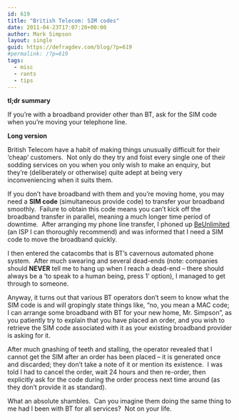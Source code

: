 ```yaml
---
id: 619
title: "British Telecom: SIM codes"
date: 2011-04-23T17:07:20+00:00
author: Mark Simpson
layout: single
guid: https://defragdev.com/blog/?p=619
#permalink: /?p=619
tags:
  - misc
  - rants
  - tips
---
```

**tl;dr summary**

If you’re with a broadband provider other than BT, ask for the SIM code when you’re moving your telephone line.

**Long version**

British Telecom have a habit of making things unusually difficult for their ‘cheap’ customers.&#160; Not only do they try and foist every single one of their sodding services on you when you only wish to make an enquiry, but they’re (deliberately or otherwise) quite adept at being very inconveniencing when it suits them.

If you don’t have broadband with them and you’re moving home, you may need a **SIM code** (simultaneous provide code) to transfer your broadband smoothly.&#160; Failure to obtain this code means you can’t kick off the broadband transfer in parallel, meaning a much longer time period of downtime.&#160; After arranging my phone line transfer, I phoned up [BeUnlimited](http://bethere.co.uk) (an ISP I can thoroughly recommend) and was informed that I need a SIM code to move the broadband quickly.

I then entered the catacombs that is BT’s cavernous automated phone system.&#160; After much swearing and several dead-ends (note: companies should **NEVER** tell me to hang up when I reach a dead-end – there should always be a ‘to speak to a human being, press 1’ option), I managed to get through to someone.

Anyway, it turns out that various BT operators don’t seem to know what the SIM code is and will gropingly state things like, “no, you mean a MAC code; I can arrange some broadband with BT for your new home, Mr. Simpson”, as you patiently try to explain that you have placed an order, and you wish to retrieve the SIM code associated with it as your existing broadband provider is asking for it.&#160; 

After much gnashing of teeth and stalling, the operator revealed that I cannot get the SIM after an order has been placed – it is generated once and discarded; they don’t take a note of it or mention its existence.&#160; I was told I had to cancel the order, wait 24 hours and then re-order, then explicitly ask for the code during the order process next time around (as they don’t provide it as standard).

What an absolute shambles.&#160; Can you imagine them doing the same thing to me had I been with BT for all services?&#160; Not on your life.